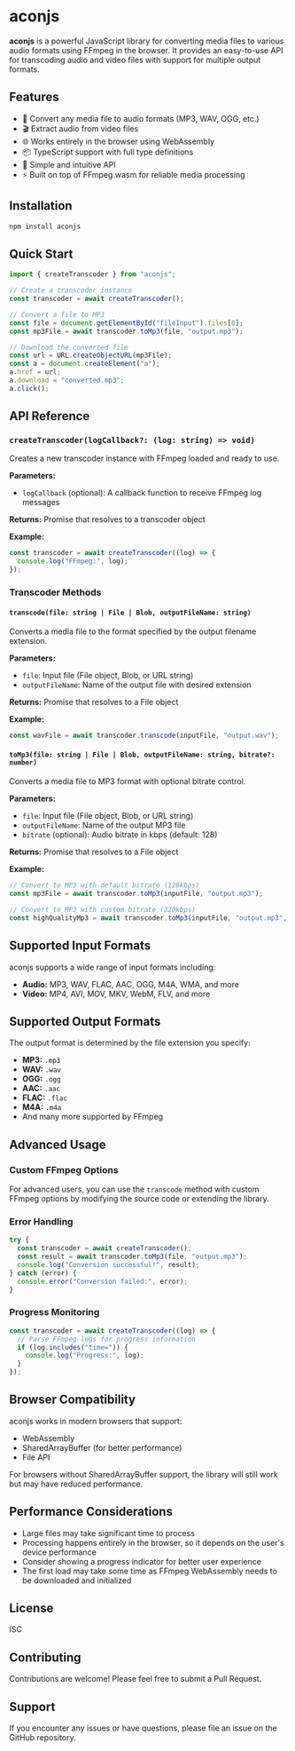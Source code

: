 # aconjs

**aconjs** is a powerful JavaScript library for converting media files to various audio formats using FFmpeg in the browser. It provides an easy-to-use API for transcoding audio and video files with support for multiple output formats.

## Features

- 🎵 Convert any media file to audio formats (MP3, WAV, OGG, etc.)
- 🎬 Extract audio from video files
- 🌐 Works entirely in the browser using WebAssembly
- 📦 TypeScript support with full type definitions
- 🚀 Simple and intuitive API
- ⚡ Built on top of FFmpeg.wasm for reliable media processing

## Installation

```bash
npm install aconjs
```

## Quick Start

```typescript
import { createTranscoder } from "aconjs";

// Create a transcoder instance
const transcoder = await createTranscoder();

// Convert a file to MP3
const file = document.getElementById("fileInput").files[0];
const mp3File = await transcoder.toMp3(file, "output.mp3");

// Download the converted file
const url = URL.createObjectURL(mp3File);
const a = document.createElement("a");
a.href = url;
a.download = "converted.mp3";
a.click();
```

## API Reference

### `createTranscoder(logCallback?: (log: string) => void)`

Creates a new transcoder instance with FFmpeg loaded and ready to use.

**Parameters:**

- `logCallback` (optional): A callback function to receive FFmpeg log messages

**Returns:** Promise that resolves to a transcoder object

**Example:**

```typescript
const transcoder = await createTranscoder((log) => {
  console.log("FFmpeg:", log);
});
```

### Transcoder Methods

#### `transcode(file: string | File | Blob, outputFileName: string)`

Converts a media file to the format specified by the output filename extension.

**Parameters:**

- `file`: Input file (File object, Blob, or URL string)
- `outputFileName`: Name of the output file with desired extension

**Returns:** Promise that resolves to a File object

**Example:**

```typescript
const wavFile = await transcoder.transcode(inputFile, "output.wav");
```

#### `toMp3(file: string | File | Blob, outputFileName: string, bitrate?: number)`

Converts a media file to MP3 format with optional bitrate control.

**Parameters:**

- `file`: Input file (File object, Blob, or URL string)
- `outputFileName`: Name of the output MP3 file
- `bitrate` (optional): Audio bitrate in kbps (default: 128)

**Returns:** Promise that resolves to a File object

**Example:**

```typescript
// Convert to MP3 with default bitrate (128kbps)
const mp3File = await transcoder.toMp3(inputFile, "output.mp3");

// Convert to MP3 with custom bitrate (320kbps)
const highQualityMp3 = await transcoder.toMp3(inputFile, "output.mp3", 320);
```

## Supported Input Formats

aconjs supports a wide range of input formats including:

- **Audio:** MP3, WAV, FLAC, AAC, OGG, M4A, WMA, and more
- **Video:** MP4, AVI, MOV, MKV, WebM, FLV, and more

## Supported Output Formats

The output format is determined by the file extension you specify:

- **MP3:** `.mp3`
- **WAV:** `.wav`
- **OGG:** `.ogg`
- **AAC:** `.aac`
- **FLAC:** `.flac`
- **M4A:** `.m4a`
- And many more supported by FFmpeg

## Advanced Usage

### Custom FFmpeg Options

For advanced users, you can use the `transcode` method with custom FFmpeg options by modifying the source code or extending the library.

### Error Handling

```typescript
try {
  const transcoder = await createTranscoder();
  const result = await transcoder.toMp3(file, "output.mp3");
  console.log("Conversion successful!", result);
} catch (error) {
  console.error("Conversion failed:", error);
}
```

### Progress Monitoring

```typescript
const transcoder = await createTranscoder((log) => {
  // Parse FFmpeg logs for progress information
  if (log.includes("time=")) {
    console.log("Progress:", log);
  }
});
```

## Browser Compatibility

aconjs works in modern browsers that support:

- WebAssembly
- SharedArrayBuffer (for better performance)
- File API

For browsers without SharedArrayBuffer support, the library will still work but may have reduced performance.

## Performance Considerations

- Large files may take significant time to process
- Processing happens entirely in the browser, so it depends on the user's device performance
- Consider showing a progress indicator for better user experience
- The first load may take some time as FFmpeg WebAssembly needs to be downloaded and initialized

## License

ISC

## Contributing

Contributions are welcome! Please feel free to submit a Pull Request.

## Support

If you encounter any issues or have questions, please file an issue on the GitHub repository.
